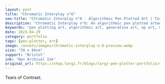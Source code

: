 ```yaml
---
layout: post
title: "Chromatic Interplay n°6"
seo-title: "Chromatic Interplay n°6 - Algorithmic Pen Plotted Art | Targz"
description: "Chromatic Interplay n°6: An algorithmic pen plotted artwork featuring geometric patterns. 59 x 84cm non archival ink on Bristol paper."
keywords: "pen plotting art, algorithmic art, generative art, op art, mathematical art, geometric patterns, bristol paper, precision plotting"
date: 2023-04-29
category: portfolio
tags: [pen-plotter, art]
image: /assets/images/chromatic-interplay-n-6-preview.webp
size: "59 x 84cm"
support: "Bristol"
ink: "Non Archival Ink"
original_url: https://shop.targz.fr/blogs/targz-pen-plotter-portfolio/chromatic-interplay-n-6
---
```




Tears of Contrast.

